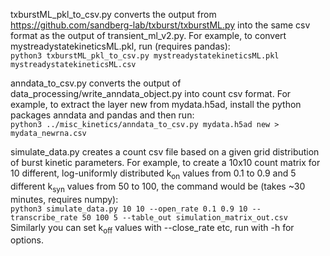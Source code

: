 txburstML_pkl_to_csv.py converts the output from https://github.com/sandberg-lab/txburst/txburstML.py into the same csv format as the output of transient_ml_v2.py. For example, to convert mystreadystatekineticsML.pkl, run (requires pandas):  
`python3 txburstML_pkl_to_csv.py mystreadystatekineticsML.pkl mystreadystatekineticsML.csv`

anndata_to_csv.py converts the output of data_processing/write_anndata_object.py into count csv format. For example, to extract the layer new from mydata.h5ad, install the python packages anndata and pandas and then run:  
`python3 ../misc_kinetics/anndata_to_csv.py mydata.h5ad new > mydata_newrna.csv`  

simulate_data.py creates a count csv file based on a given grid distribution of burst kinetic parameters. For example, to create a 10x10 count matrix for 10 different, log-uniformly distributed k<sub>on</sub> values from 0.1 to 0.9 and 5 different k<sub>syn</sub> values from 50 to 100, the command would be (takes ~30 minutes, requires numpy):  
`python3 simulate_data.py 10 10 --open_rate 0.1 0.9 10 --transcribe_rate 50 100 5 --table_out simulation_matrix_out.csv`  
Similarly you can set k<sub>off</sub> values with --close_rate etc, run with -h for options.
